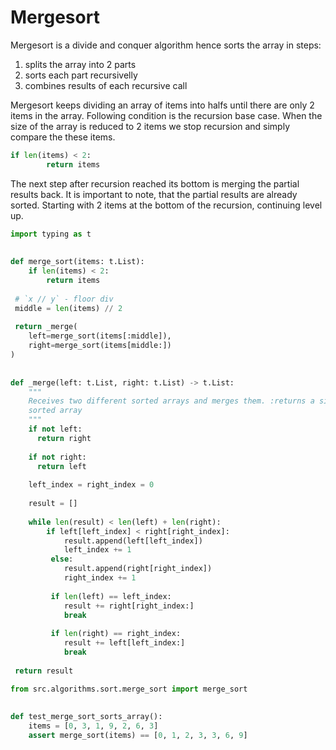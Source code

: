 # Mergesort

Mergesort is a divide and conquer algorithm hence sorts the array in steps:
1. splits the array into 2 parts
2. sorts each part recursivelly
3. combines results of each recursive call

Mergesort keeps dividing an array of items into halfs until there are only 2 items in the array. Following condition is the recursion base case. When the size of the array is reduced to 2 items we stop recursion and simply compare the these items.

```Python
if len(items) < 2:  
        return items  
```
The next step after recursion reached its bottom is merging the partial results back. It is important to note, that the partial results are already sorted. Starting with 2 items at the bottom of the recursion, continuing level up. 

```Python
import typing as t  
  
  
def merge_sort(items: t.List):  
    if len(items) < 2:  
        return items  
  
 # `x // y` - floor div  
 middle = len(items) // 2  
  
 return _merge(
 	left=merge_sort(items[:middle]),  
	right=merge_sort(items[middle:])
)  
  
  
def _merge(left: t.List, right: t.List) -> t.List:  
    """  
    Receives two different sorted arrays and merges them. :returns a single 
    sorted array 
    """  
    if not left:
      return right  
  
    if not right:  
      return left  
    
    left_index = right_index = 0  
  
    result = []  
  
    while len(result) < len(left) + len(right):  
        if left[left_index] < right[right_index]:  
            result.append(left[left_index])  
            left_index += 1  
		 else:  
            result.append(right[right_index])  
            right_index += 1  
  
		 if len(left) == left_index:  
            result += right[right_index:]  
            break  
  
		 if len(right) == right_index:  
            result += left[left_index:]  
            break  
  
 return result
```


```Python
from src.algorithms.sort.merge_sort import merge_sort  
  
  
def test_merge_sort_sorts_array():  
    items = [0, 3, 1, 9, 2, 6, 3]  
    assert merge_sort(items) == [0, 1, 2, 3, 3, 6, 9]
```